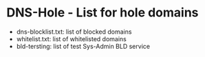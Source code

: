 # DNS-Hole - List for hole domains 

* dns-blocklist.txt:     list of blocked domains
* whitelist.txt:         list of whitelisted domains
* bld-tersting:          list of test Sys-Admin BLD service